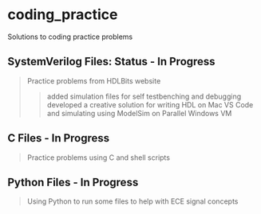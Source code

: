 # coding_practice
Solutions to coding practice problems

## SystemVerilog Files: Status - In Progress
> Practice problems from HDLBits website
>> added simulation files for self testbenching and debugging
>> developed a creative solution for writing HDL on Mac VS Code and simulating using ModelSim on Parallel Windows VM

## C Files - In Progress
> Practice problems using C and shell scripts

## Python Files - In Progress
> Using Python to run some files to help with ECE signal concepts

